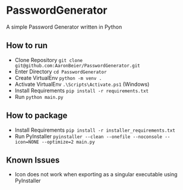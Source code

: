 # PasswordGenerator
A simple Password Generator written in Python

## How to run
- Clone Repository `git clone git@github.com:AaronBeier/PasswordGenerator.git`
- Enter Directory `cd PasswordGenerator`
- Create VirtualEnv `python -m venv .`
- Activate VirtualEnv `.\Scripts\Activate.ps1` (Windows)
- Install Requirements `pip install -r requirements.txt`
- Run `python main.py`

## How to package
- Install Requirements `pip install -r installer_requirements.txt`
- Run PyInstaller `pyinstaller --clean --onefile --noconsole --icon=NONE --optimize=2 main.py`

## Known Issues
- Icon does not work when exporting as a singular executable using PyInstaller